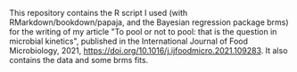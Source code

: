 This repository contains the R script I used (with RMarkdown/bookdown/papaja, and the Bayesian regression package brms) for the writing of my article "To pool or not to pool: that is the question in microbial kinetics", published in the International Journal of Food Microbiology, 2021, https://doi.org/10.1016/j.ijfoodmicro.2021.109283. It also contains the data and some brms fits.
